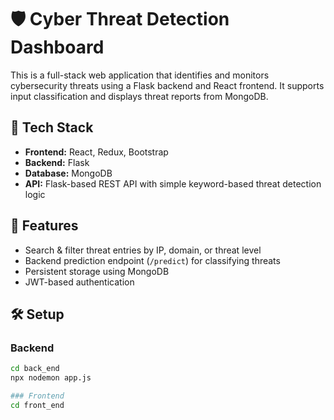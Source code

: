 # 🛡️ Cyber Threat Detection Dashboard

This is a full-stack web application that identifies and monitors cybersecurity threats using a Flask backend and React frontend. It supports input classification and displays threat reports from MongoDB.

## 🧩 Tech Stack

- **Frontend:** React, Redux, Bootstrap
- **Backend:** Flask
- **Database:** MongoDB
- **API:** Flask-based REST API with simple keyword-based threat detection logic

## 🚀 Features

- Search & filter threat entries by IP, domain, or threat level
- Backend prediction endpoint (`/predict`) for classifying threats
- Persistent storage using MongoDB
- JWT-based authentication 

## 🛠️ Setup

### Backend

```bash
cd back_end
npx nodemon app.js

### Frontend
cd front_end